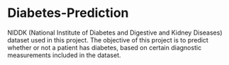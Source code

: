 # Diabetes-Prediction
NIDDK (National Institute of Diabetes and Digestive and Kidney Diseases) dataset used in this project. The objective of this project is to predict whether or not a patient has diabetes, based on certain diagnostic measurements included in the dataset.
